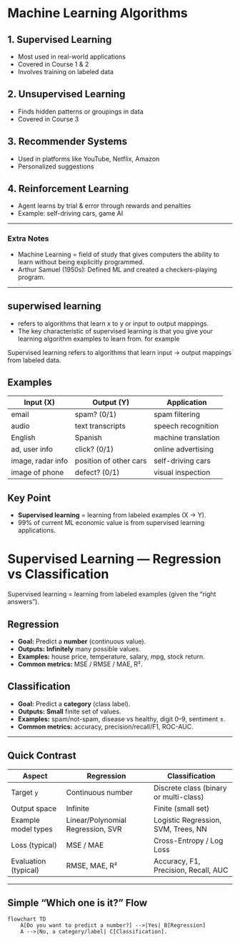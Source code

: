 # Machine Learning Algorithms

## 1. Supervised Learning  
- Most used in real-world applications  
- Covered in Course 1 & 2  
- Involves training on labeled data  

## 2. Unsupervised Learning  
- Finds hidden patterns or groupings in data  
- Covered in Course 3  

## 3. Recommender Systems  
- Used in platforms like YouTube, Netflix, Amazon  
- Personalized suggestions  

## 4. Reinforcement Learning  
- Agent learns by trial & error through rewards and penalties  
- Example: self-driving cars, game AI  

---

### Extra Notes
- Machine Learning = field of study that gives computers the ability to learn without being explicitly programmed.  
- Arthur Samuel (1950s): Defined ML and created a checkers-playing program.

---

## superwised learning
- refers to algorithms that learn x to y or input to output mappings.
-  The key characteristic of supervised learning is that you give your learning algorithm examples to learn from.
for example


Supervised learning refers to algorithms that learn input → output mappings from labeled data.  

## Examples

| Input (X)         | Output (Y)               | Application          |
|-------------------|--------------------------|----------------------|
| email             | spam? (0/1)             | spam filtering       |
| audio             | text transcripts        | speech recognition   |
| English           | Spanish                 | machine translation  |
| ad, user info     | click? (0/1)            | online advertising   |
| image, radar info | position of other cars  | self-driving cars    |
| image of phone    | defect? (0/1)           | visual inspection    |

## Key Point
- **Supervised learning** = learning from labeled examples (X → Y).  
- 99% of current ML economic value is from supervised learning applications.



# Supervised Learning — Regression vs Classification

Supervised learning = learning from labeled examples (given the “right answers”).

## Regression
- **Goal:** Predict a **number** (continuous value).
- **Outputs:** **Infinitely** many possible values.
- **Examples:** house price, temperature, salary, mpg, stock return.
- **Common metrics:** MSE / RMSE / MAE, R².

## Classification
- **Goal:** Predict a **category** (class label).
- **Outputs:** **Small** finite set of values.
- **Examples:** spam/not-spam, disease vs healthy, digit 0–9, sentiment ±.
- **Common metrics:** accuracy, precision/recall/F1, ROC-AUC.

---

## Quick Contrast

| Aspect                | Regression                              | Classification                         |
|----------------------|------------------------------------------|----------------------------------------|
| Target `y`           | Continuous number                        | Discrete class (binary or multi-class) |
| Output space         | Infinite                                 | Finite (small set)                     |
| Example model types  | Linear/Polynomial Regression, SVR        | Logistic Regression, SVM, Trees, NN    |
| Loss (typical)       | MSE / MAE                                | Cross-Entropy / Log Loss               |
| Evaluation (typical) | RMSE, MAE, R²                            | Accuracy, F1, Precision, Recall, AUC   |

---

## Simple “Which one is it?” Flow

```mermaid
flowchart TD
    A[Do you want to predict a number?] -->|Yes| B[Regression]
    A -->|No, a category/label| C[Classification].